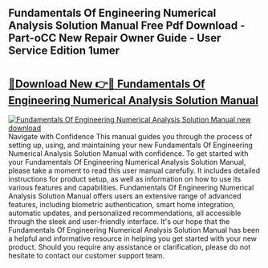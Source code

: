 ## Fundamentals Of Engineering Numerical Analysis Solution Manual Free Pdf Download - Part-oCC New Repair Owner Guide - User Service Edition 1umer

# <h2><a href="http://bc36839.oget.top/?id=Fundamentals+Of+Engineering+Numerical+Analysis+Solution+Manual">🔗Download New 👉🔴 Fundamentals Of Engineering Numerical Analysis Solution Manual</a></h2>

[![Fundamentals Of Engineering Numerical Analysis Solution Manual new download](https://i.imgur.com/5g1atiW.png)](http://bc36839.oget.top/?id=Fundamentals+Of+Engineering+Numerical+Analysis+Solution+Manual)
Navigate with Confidence This manual guides you through the process of setting up, using, and maintaining your new Fundamentals Of Engineering Numerical Analysis Solution Manual with confidence. To get started with your Fundamentals Of Engineering Numerical Analysis Solution Manual, please take a moment to read this user manual carefully. It includes detailed instructions for product setup, as well as information on how to use its various features and capabilities. Fundamentals Of Engineering Numerical Analysis Solution Manual offers users an extensive range of advanced features, including biometric authentication, smart home integration, automatic updates, and personalized recommendations, all accessible through the sleek and user-friendly interface. It's our hope that the Fundamentals Of Engineering Numerical Analysis Solution Manual has been a helpful and informative resource in helping you get started with your new product. Should you require any assistance or clarification, please do not hesitate to contact our customer support team.

